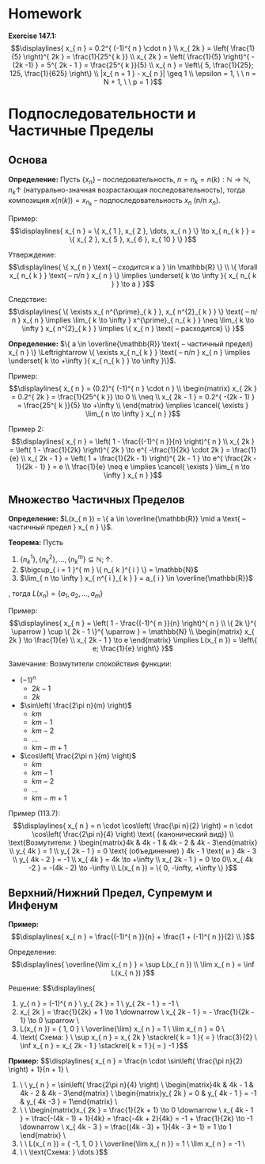 # Homework
**Exercise 147.1:**
$$\displaylines{
x_{ n } = 0.2^{ (-1)^{ n } \cdot n } \\ 
x_{ 2k } = \left( \frac{1}{5} \right)^{ 2k } = \frac{1}{25^{ k }} \\ 
x_{ 2k } = \left( \frac{1}{5} \right)^{ -(2k -1) } = 5^{ 2k - 1 } = \frac{25^{ k }}{5} \\ 
x_{ n } = \left\{  5, \frac{1}{25}; 125, \frac{1}{625}  \right\} \\ 
|x_{ n + 1 } - x_{ n }| \geq 1 \\ 
\epsilon = 1, \ \ n = N + 1, \ \ p = 1
}$$

# Подпоследовательности и Частичные Пределы
## Основа 
**Определение:** Пусть $\{ x_{ n } \}$ – последовательность, $n = n_{ k } = n(k) : \mathbb{N} \to \mathbb{N}, n_{ k } \uparrow$ (натурально-значная возрастающая последовательность), тогда композиция $x(n(k)) = x_{ n_{ k } }$ – подпоследовательность $x_{ n }$ (п/п $x_{ n }$). 

Пример: 
$$\displaylines{
x_{ n } = \{ x_{ 1 }, x_{ 2 }, \dots, x_{ n } \} \to x_{ n_{ k } } = \{ x_{ 2 }, x_{ 5 }, x_{ 6 }, x_{ 10 } \}
}$$

Утверждение: 
$$\displaylines{
\{ x_{ n } \text{ – сходится к a } \in \mathbb{R} \} \\ 
\{ \forall x_{ n_{ k } } \text{ – п/п } x_{ n } \} \implies \underset{ k \to \infty }{ x_{ n_{ k } } \to a }
}$$

Следствие: 
$$\displaylines{
\{ \exists x_{ n^{\prime}_{ k } }, x_{ n^{2}_{ k } } \} \text{ – п/п } x_{ n } \implies \lim_{ k \to \infty } x^{\prime}_{ n_{ k } } \neq \lim_{ k \to \infty } x_{ n^{2}_{ k } } \implies \{ x_{ n } \text{ – расходится} \}
}$$

**Определение:** $\{ a \in \overline{\mathbb{R}} \text{ – частичный предел} x_{ n } \} \Leftrightarrow \{ \exists x_{ n_{ k } } \text{ – п/п } x_{ n } \implies \underset{ k \to +\infty }{ x_{ n_{ k } } \to \infty }\}$. 

Пример: 
$$\displaylines{
x_{ n } = (0.2)^{ (-1)^{ n } \cdot n } \\ 
\begin{matrix}
x_{ 2k } = 0.2^{ 2k } = \frac{1}{25^{ k }} \to 0 \\ 
\neq \\ 
x_{ 2k - 1 } = 0.2^{ -(2k - 1) } = \frac{25^{ k }}{5} \to +\infty \\ 
\end{matrix} \implies \cancel{ \exists } \lim_{ n \to \infty } x_{ n }
}$$

Пример 2: 
$$\displaylines{
x_{ n } = \left( 1 - \frac{(-1)^{ n }}{n} \right)^{ n } \\ 
x_{ 2k } = \left( 1 - \frac{1}{2k} \right)^{ 2k } \to e^{ -\frac{1}{2k} \cdot 2k } = \frac{1}{e} \\ 
x_{ 2k - 1 } = \left( 1 + \frac{1}{2k - 1} \right)^{ 2k - 1 } \to e^{ \frac{2k - 1}{2k - 1} } = e \\ 
\frac{1}{e} \neq e \implies \cancel{ \exists } \lim_{ n \to \infty } x_{ n }
}$$

## Множество Частичных Пределов
**Определение:** $L(x_{ n }) = \{ a \in \overline{\mathbb{R}} \mid a \text{ – частичный предел } x_{ n } \}$. 

**Теорема:**  Пусть 
1. $\{ n_{ k }^{ 1 } \}, \{ n_{ k }^{ 2 } \}, \dots, \{ n_{ k }^{ m } \} \subseteq \mathbb{N};  \uparrow$. 
2. $\bigcup_{ i = 1 }^{ m } \{ n_{ k }^{ i } \} = \mathbb{N}$
3. $\lim_{ n \to \infty } x_{ n^{ i }_{ k } } = a_{ i } \in \overline{\mathbb{R}}$ 

, тогда $L(x_{ n }) = \{ a_{ 1 }, a_{ 2 }, \dots, a_{ m } \}$ 

Пример: 
$$\displaylines{
x_{ n } = \left( 1 - \frac{(-1)^{ n }}{n} \right)^{ n } \\ 
\{ 2k \}^{ \uparrow } \cup \{ 2k - 1 \}^{ \uparrow } = \mathbb{N} \\ 
\begin{matrix}
x_{ 2k } \to \frac{1}{e} \\
x_{ 2k - 1 } \to e
\end{matrix} \implies L(x_{ n }) = \left\{  e; \frac{1}{e}  \right\}
}$$

Замечание: Возмутители спокойствия функции: 
- $(-1)^{ n }$
	- $2k - 1$
	- $2k$
- $\sin\left( \frac{2\pi n}{m} \right)$
	- $km$
	- $km - 1$
	- $km - 2$ 
	- ...
	- $km - m + 1$
- $\cos\left( \frac{2\pi n }{m} \right)$ 
	- $km$
	- $km - 1$
	- $km - 2$ 
	- ... 
	- $km - m + 1$ 

Пример (113.7):
$$\displaylines{
x_{ n } = n \cdot \cos\left( \frac{\pi n}{2} \right) = n \cdot \cos\left( \frac{2\pi n}{4} \right) \text{ (канонический вид)} \\ 
\text{Возмутители: } \begin{matrix}4k & 4k - 1 & 4k - 2 & 4k - 3\end{matrix} \\ 
y_{ 4k } = 1 \\ 
y_{ 2k - 1 } = 0 \text{ (объединение) } 4k - 1 \text{ и } 4k - 3  \\ 
y_{ 4k - 2 } = -1 \\ 
x_{ 4k } = 4k \to +\infty \\ 
x_{ 2k - 1 } = 0 \to 0\\ 
x_{ 4k -2  } = -(4k - 2) \to -\infty \\ 
L(x_{ n }) = \{ 0, -\infty, +\infty \}
}$$

## Верхний/Нижний Предел, Супремум и Инфенум
**Пример:**
$$\displaylines{
x_{ n } = \frac{(-1)^{ n }}{n} + \frac{1 + (-1)^{ n }}{2} \\ 
}$$

Определение: 
$$\displaylines{
\overline{\lim x_{ n } } = \sup L(x_{ n }) \\ 
\lim x_{ n } = \inf L(x_{ n })
}$$

Решение:
$$\displaylines{
1. y_{ n } = (-1)^{ n } \\ 
y_{ 2k } = 1 \\ 
y_{ 2k - 1 } = -1 \\ 
2. x_{ 2k } = \frac{1}{2k} + 1 \to 1 \downarrow \\ 
x_{ 2k - 1 } = - \frac{1}{2k - 1} \to 0 \uparrow \\ 
3. L(x_{ n }) = \{ 1, 0 \} \\ 
\overline{\lim} x_{ n } = 1 \\ 
\lim x_{ n } = 0 \\ 
4. \text{ Схема: } \\ 
\sup x_{ n } = x_{ 2k } \stackrel{ k = 1 }{ = } \frac{3}{2} \\ 
\inf x_{ n } = x_{ 2k - 1 } \stackrel{ k = 1 }{ = } -1 
}$$

**Пример:** 
$$\displaylines{
x_{ n } = \frac{n \cdot \sin\left( \frac{\pi n}{2} \right) + 1}{n + 1} \\ 
1. \ \ y_{ n } = \sin\left( \frac{2\pi n}{4} \right) \\ 
\begin{matrix}4k & 4k - 1 & 4k - 2 & 4k - 3\end{matrix} \\ 
\begin{matrix}y_{ 2k } = 0 & y_{ 4k - 1 } = -1 & y_{ 4k -3 } = 1\end{matrix} \\ 
2. \ \ \begin{matrix}x_{ 2k } = \frac{1}{2k + 1} \to 0 \downarrow \\ x_{ 4k - 1 } = \frac{-(4k - 1) + 1}{4k} = \frac{-4k + 2}{4k} = -1 + \frac{1}{2k} \to -1 \downarrow \\ x_{ 4k - 3 } = \frac{(4k - 3) + 1}{4k - 3 + 1} = 1 \to 1 \end{matrix} \\ 
3. \ \ L(x_{ n }) = \{ -1, 1, 0 \} \\ 
\overline{\lim x_{ n }} = 1  \\ 
\lim x_{ n } = -1 \\ 
4. \ \ \text{Схема: } \dots 
}$$